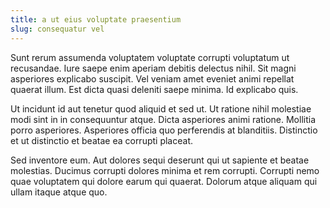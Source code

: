 ```yaml
---
title: a ut eius voluptate praesentium
slug: consequatur vel
---
```


Sunt rerum assumenda voluptatem voluptate corrupti voluptatum ut recusandae. Iure saepe enim aperiam debitis delectus nihil. Sit magni asperiores explicabo suscipit. Vel veniam amet eveniet animi repellat quaerat illum. Est dicta quasi deleniti saepe minima. Id explicabo quis.

Ut incidunt id aut tenetur quod aliquid et sed ut. Ut ratione nihil molestiae modi sint in in consequuntur atque. Dicta asperiores animi ratione. Mollitia porro asperiores. Asperiores officia quo perferendis at blanditiis. Distinctio et ut distinctio et beatae ea corrupti placeat.

Sed inventore eum. Aut dolores sequi deserunt qui ut sapiente et beatae molestias. Ducimus corrupti dolores minima et rem corrupti. Corrupti nemo quae voluptatem qui dolore earum qui quaerat. Dolorum atque aliquam qui ullam itaque atque quo.
